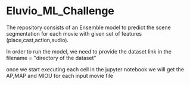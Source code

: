 # Eluvio_ML_Challenge
The repository consists of an Ensemble model to predict the scene segmentation for each movie with given set of features (place,cast,action,audio).

In order to run the model, we need to provide the dataset link in the filename = "directory of the dataset"

once we start executing each cell in the  jupyter notebook we will get the AP,MAP and MIOU for each input movie file


